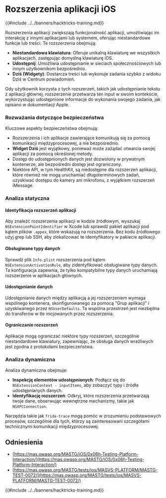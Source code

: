 # Rozszerzenia aplikacji iOS

{{#include ../../banners/hacktricks-training.md}}

Rozszerzenia aplikacji zwiększają funkcjonalność aplikacji, umożliwiając im interakcję z innymi aplikacjami lub systemem, oferując niestandardowe funkcje lub treści. Te rozszerzenia obejmują:

- **Niestandardowa klawiatura**: Oferuje unikalną klawiaturę we wszystkich aplikacjach, zastępując domyślną klawiaturę iOS.
- **Udostępnij**: Umożliwia udostępnianie w sieciach społecznościowych lub innym użytkownikom bezpośrednio.
- **Dziś (Widgety)**: Dostarcza treści lub wykonuje zadania szybko z widoku Dziś w Centrum powiadomień.

Gdy użytkownik korzysta z tych rozszerzeń, takich jak udostępnianie tekstu z aplikacji głównej, rozszerzenie przetwarza ten input w swoim kontekście, wykorzystując udostępnione informacje do wykonania swojego zadania, jak opisano w dokumentacji Apple.

### **Rozważania dotyczące bezpieczeństwa**

Kluczowe aspekty bezpieczeństwa obejmują:

- Rozszerzenia i ich aplikacje zawierające komunikują się za pomocą komunikacji międzyprocesowej, a nie bezpośrednio.
- **Widget Dziś** jest wyjątkowy, ponieważ może zażądać otwarcia swojej aplikacji za pomocą określonej metody.
- Dostęp do udostępnionych danych jest dozwolony w prywatnym kontenerze, ale bezpośredni dostęp jest ograniczony.
- Niektóre API, w tym HealthKit, są niedostępne dla rozszerzeń aplikacji, które również nie mogą uruchamiać długoterminowych zadań, uzyskiwać dostępu do kamery ani mikrofonu, z wyjątkiem rozszerzeń iMessage.

### Analiza statyczna

#### **Identyfikacja rozszerzeń aplikacji**

Aby znaleźć rozszerzenia aplikacji w kodzie źródłowym, wyszukaj `NSExtensionPointIdentifier` w Xcode lub sprawdź pakiet aplikacji pod kątem plików `.appex`, które wskazują na rozszerzenia. Bez kodu źródłowego użyj grep lub SSH, aby zlokalizować te identyfikatory w pakiecie aplikacji.

#### **Obsługiwane typy danych**

Sprawdź plik `Info.plist` rozszerzenia pod kątem `NSExtensionActivationRule`, aby zidentyfikować obsługiwane typy danych. Ta konfiguracja zapewnia, że tylko kompatybilne typy danych uruchamiają rozszerzenie w aplikacjach głównych.

#### **Udostępnianie danych**

Udostępnianie danych między aplikacją a jej rozszerzeniem wymaga wspólnego kontenera, skonfigurowanego za pomocą "Grup aplikacji" i uzyskiwanego przez `NSUserDefaults`. Ta wspólna przestrzeń jest niezbędna do transferów w tle inicjowanych przez rozszerzenia.

#### **Ograniczanie rozszerzeń**

Aplikacje mogą ograniczać niektóre typy rozszerzeń, szczególnie niestandardowe klawiatury, zapewniając, że obsługa danych wrażliwych jest zgodna z protokołami bezpieczeństwa.

### Analiza dynamiczna

Analiza dynamiczna obejmuje:

- **Inspekcję elementów udostępnionych**: Podłącz się do `NSExtensionContext - inputItems`, aby zobaczyć typy i źródła udostępnianych danych.
- **Identyfikację rozszerzeń**: Odkryj, które rozszerzenia przetwarzają twoje dane, obserwując wewnętrzne mechanizmy, takie jak `NSXPCConnection`.

Narzędzia takie jak `frida-trace` mogą pomóc w zrozumieniu podstawowych procesów, szczególnie dla tych, którzy są zainteresowani szczegółami technicznymi komunikacji międzyprocesowej.

## Odniesienia

- [https://mas.owasp.org/MASTG/iOS/0x06h-Testing-Platform-Interaction/](https://mas.owasp.org/MASTG/iOS/0x06h-Testing-Platform-Interaction/)
- [https://mas.owasp.org/MASTG/tests/ios/MASVS-PLATFORM/MASTG-TEST-0072/](https://mas.owasp.org/MASTG/tests/ios/MASVS-PLATFORM/MASTG-TEST-0072/)

{{#include ../../banners/hacktricks-training.md}}
